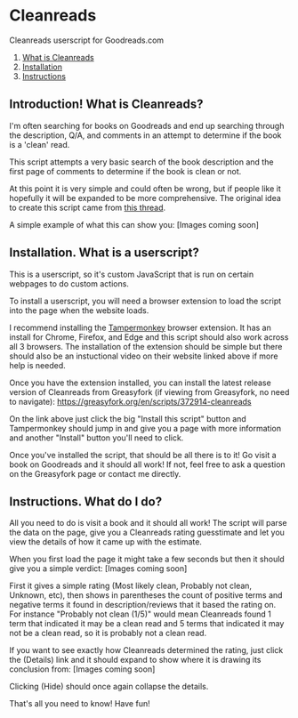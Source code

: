 # Cleanreads
Cleanreads userscript for Goodreads.com

1. [What is Cleanreads](#introduction)
2. [Installation](#installation)
3. [Instructions](#instructions)

## Introduction! What is Cleanreads?

I'm often searching for books on Goodreads and end up searching through the description, Q/A, and comments in an attempt to determine if the book is a 'clean' read.

This script attempts a very basic search of the book description and the first page of comments to determine if the book is clean or not.

At this point it is very simple and could often be wrong, but if people like it hopefully it will be expanded to be more comprehensive. The original idea to create this script came from [this thread](https://www.goodreads.com/topic/show/19517252-introducing-goodreads-cleanreads-rating).

A simple example of what this can show you: [Images coming soon]

## Installation. What is a userscript?

This is a userscript, so it's custom JavaScript that is run on certain webpages to do custom actions.

To install a userscript, you will need a browser extension to load the script into the page when the website loads.

I recommend installing the [Tampermonkey](https://tampermonkey.net/) browser extension. It has an install for Chrome, Firefox, and Edge and this script should also work across all 3 browsers. The installation of the extension should be simple but there should also be an instuctional video on their website linked above if more help is needed.

Once you have the extension installed, you can install the latest release version of Cleanreads from Greasyfork (if viewing from Greasyfork, no need to navigate):
https://greasyfork.org/en/scripts/372914-cleanreads

On the link above just click the big "Install this script" button and Tampermonkey should jump in and give you a page with more information and another "Install" button you'll need to click.

Once you've installed the script, that should be all there is to it! Go visit a book on Goodreads and it should all work! If not, feel free to ask a question on the Greasyfork page or contact me directly.

## Instructions. What do I do?

All you need to do is visit a book and it should all work! The script will parse the data on the page, give you a Cleanreads rating guesstimate and let you view the details of how it came up with the estimate.

When you first load the page it might take a few seconds but then it should give you a simple verdict: [Images coming soon]

First it gives a simple rating (Most likely clean, Probably not clean, Unknown, etc), then shows in parentheses the count of positive terms and negative terms it found in description/reviews that it based the rating on. For instance "Probably not clean (1/5)" would mean Cleanreads found 1 term that indicated it may be a clean read and 5 terms that indicated it may not be a clean read, so it is probably not a clean read.

If you want to see exactly how Cleanreads determined the rating, just click the (Details) link and it should expand to show where it is drawing its conclusion from: [Images coming soon]

Clicking (Hide) should once again collapse the details.

That's all you need to know! Have fun!